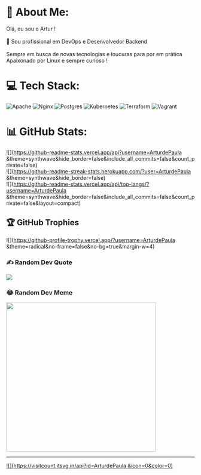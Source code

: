 # 💫 About Me:
Olá, eu sou o Artur ! <br><br>🚀 Sou profissional em DevOps e Desenvolvedor Backend<br><br>Sempre em busca de novas tecnologias e loucuras para por em prática<br>Apaixonado por Linux e sempre curioso ! 


# 💻 Tech Stack:
![Apache](https://img.shields.io/badge/apache-%23D42029.svg?style=for-the-badge&logo=apache&logoColor=white) ![Nginx](https://img.shields.io/badge/nginx-%23009639.svg?style=for-the-badge&logo=nginx&logoColor=white) ![Postgres](https://img.shields.io/badge/postgres-%23316192.svg?style=for-the-badge&logo=postgresql&logoColor=white) ![Kubernetes](https://img.shields.io/badge/kubernetes-%23326ce5.svg?style=for-the-badge&logo=kubernetes&logoColor=white) ![Terraform](https://img.shields.io/badge/terraform-%235835CC.svg?style=for-the-badge&logo=terraform&logoColor=white) ![Vagrant](https://img.shields.io/badge/vagrant-%231563FF.svg?style=for-the-badge&logo=vagrant&logoColor=white)
# 📊 GitHub Stats:
![](https://github-readme-stats.vercel.app/api?username=ArturdePaula &theme=synthwave&hide_border=false&include_all_commits=false&count_private=false)<br/>
![](https://github-readme-streak-stats.herokuapp.com/?user=ArturdePaula &theme=synthwave&hide_border=false)<br/>
![](https://github-readme-stats.vercel.app/api/top-langs/?username=ArturdePaula &theme=synthwave&hide_border=false&include_all_commits=false&count_private=false&layout=compact)

## 🏆 GitHub Trophies
![](https://github-profile-trophy.vercel.app/?username=ArturdePaula &theme=radical&no-frame=false&no-bg=true&margin-w=4)

### ✍️ Random Dev Quote
![](https://quotes-github-readme.vercel.app/api?type=horizontal&theme=tokyonight)

### 😂 Random Dev Meme
<img src='https://randommeme-five.vercel.app/' style="height: 400px;"/>

---
[![](https://visitcount.itsvg.in/api?id=ArturdePaula &icon=0&color=0)](https://visitcount.itsvg.in)

<!-- Proudly created with GPRM ( https://gprm.itsvg.in ) -->
